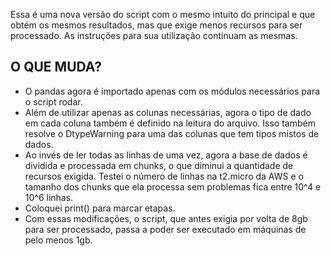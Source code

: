 Essa é uma nova versão do script com o mesmo intuito do principal e que obtém os mesmos resultados, mas que exige menos recursos para ser processado. As instruções para sua utilização continuam as mesmas.

**O QUE MUDA?**
-----

 - O pandas agora é importado apenas com os módulos necessários para o script rodar.
 - Além de utilizar apenas as colunas necessárias, agora o tipo de dado em cada coluna também é definido na leitura do arquivo. Isso também resolve o DtypeWarning para uma das colunas que tem tipos mistos de dados.
 - Ao invés de ler todas as linhas de uma vez, agora a base de dados é dividida e processada em chunks, o que diminui a quantidade de recursos exigida. Testei o número de linhas na t2.micro da AWS e o tamanho dos chunks que ela processa sem problemas fica entre 10^4 e 10^6 linhas.
 - Coloquei print() para marcar etapas. 
 - Com essas modificações, o script, que antes exigia por volta de 8gb para ser processado, passa a poder ser executado em máquinas de pelo menos 1gb.